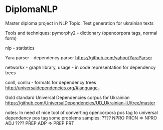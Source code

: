 # DiplomaNLP
Master diploma project in NLP
Topic: Test generation for ukrainian texts

Tools and techniques:
pymorphy2 - dictionary (opencorpora tags, normal form)

nlp - statistics

Yara parser - dependency parser https://github.com/yahoo/YaraParser

networkx - graph library, usage - in code representation for dependency trees

conll, conllu - formats for dependency trees
http://universaldependencies.org/#language-

Gold standard Universal Dependencies corpus for Ukrainian
https://github.com/UniversalDependencies/UD_Ukrainian-IU/tree/master

notes:
In need of nice tool of converting opencorpora pos tag to universal dependency pos tag
some problems samples:
???? NPRO	PRON => NPRO	ADJ
???? PREP	ADP => PREP	PRT